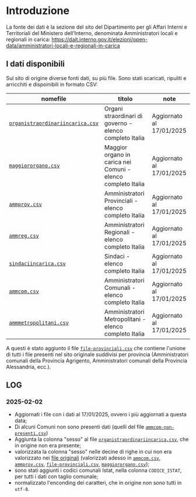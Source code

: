 # Introduzione

La fonte dei dati è la sezione del sito del Dipartimento per gli Affari Interni e Territoriali del Ministero dell'Interno, denominata Amministratori locali e regionali in carica:
<https://dait.interno.gov.it/elezioni/open-data/amministratori-locali-e-regionali-in-carica>

## I dati disponibili

Sul sito di origine diverse fonti dati, su più file. Sono stati scaricati, ripuliti e arricchiti e dispoinibili in formato CSV:

| nomefile                  | titolo                                                 | note                         |
|---------------------------|--------------------------------------------------------|------------------------------|
| [`organistraordinariincarica.csv`](./organistraordinariincarica.csv) | Organi straordinari di governo - elenco completo Italia | Aggiornato al 17/01/2025     |
| [`maggiororgano.csv`](./maggiororgano.csv)             | Maggior organo in carica nei Comuni - elenco completo Italia | Aggiornato al 17/01/2025     |
| [`ammprov.csv`](ammprov.csv)                   | Amministratori Provinciali - elenco completo Italia    | Aggiornato al 17/01/2025     |
| [`ammreg.csv`](ammreg.csv)                    | Amministratori Regionali - elenco completo Italia      | Aggiornato al 17/01/2025     |
| [`sindaciincarica.csv`](./sindaciincarica.csv)           | Sindaci - elenco completo Italia                      | Aggiornato al 17/01/2025     |
| [`ammcom.csv`](./ammcom.csv)                    | Amministratori Comunali - elenco completo Italia      | Aggiornato al 17/01/2025     |
| [`ammmetropolitani.csv`](./ammmetropolitani.csv)          | Amministratori Metropolitani - elenco completo Italia | Aggiornato al 17/01/2025     |

A questi è stato aggiunto il file [`file-provinciali.csv`](./file-provinciali.csv) che contiene l'unione di tutti i file presenti nel sito originale suddivisi per provincia (Amministratori comunali della Provincia Agrigento, Amministratori comunali della Provincia Alessandria, ecc.).

## LOG

### 2025-02-02

- Aggiornati i file con i dati al 17/01/2025, ovvero i più aggiornati a questa data;
- Di alcuni Comuni non sono presenti dati (quelli del file [`ammcom-non-presenti.csv`](../amministazioni-italiane/report/ammcom-non-presenti.csv))
- Aggiunta la colonna "sesso" al file [`organistraordinariincarica.csv`](./organistraordinariincarica.csv), che in origine non era presente;
- valorizzata la colonna "sesso" nelle decine di righe in cui non era valorizzato nei [file originali](../rawdata/) (valorizzati adesso in [`ammcom.csv`](./ammcom.csv), [`ammprov.csv`](./ammprov.csv), [`file-provinciali.csv`](./file-provinciali.csv), [`maggiororgano.csv`](./maggiororgano.csv));
- sono stati aggiunti i codici comunali Istat, nella colonna `CODICE_ISTAT`, per tutti i dati con taglio comunale;
- normalizzato l'enconding dei caratteri, che in origine non sono tutti in `utf-8`.
